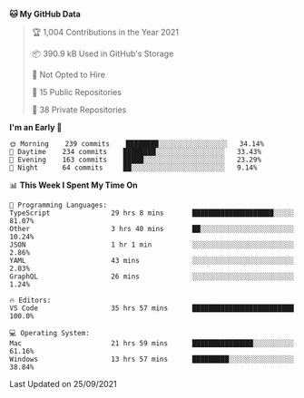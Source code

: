 <!--START_SECTION:waka-->
**🐱 My GitHub Data** 

> 🏆 1,004 Contributions in the Year 2021
 > 
> 📦 390.9 kB Used in GitHub's Storage 
 > 
> 🚫 Not Opted to Hire
 > 
> 📜 15 Public Repositories 
 > 
> 🔑 38 Private Repositories  
 > 
**I'm an Early 🐤** 

```text
🌞 Morning    239 commits    ████████░░░░░░░░░░░░░░░░░   34.14% 
🌆 Daytime    234 commits    ████████░░░░░░░░░░░░░░░░░   33.43% 
🌃 Evening    163 commits    █████░░░░░░░░░░░░░░░░░░░░   23.29% 
🌙 Night      64 commits     ██░░░░░░░░░░░░░░░░░░░░░░░   9.14%

```


📊 **This Week I Spent My Time On** 

```text
💬 Programming Languages: 
TypeScript               29 hrs 8 mins       ████████████████████░░░░░   81.07% 
Other                    3 hrs 40 mins       ██░░░░░░░░░░░░░░░░░░░░░░░   10.24% 
JSON                     1 hr 1 min          ░░░░░░░░░░░░░░░░░░░░░░░░░   2.86% 
YAML                     43 mins             ░░░░░░░░░░░░░░░░░░░░░░░░░   2.03% 
GraphQL                  26 mins             ░░░░░░░░░░░░░░░░░░░░░░░░░   1.24%

🔥 Editors: 
VS Code                  35 hrs 57 mins      █████████████████████████   100.0%

💻 Operating System: 
Mac                      21 hrs 59 mins      ███████████████░░░░░░░░░░   61.16% 
Windows                  13 hrs 57 mins      █████████░░░░░░░░░░░░░░░░   38.84%

```


 Last Updated on 25/09/2021
<!--END_SECTION:waka-->

